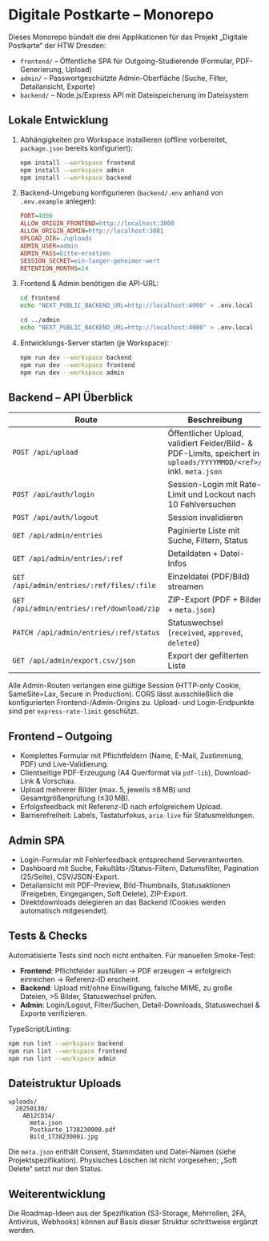 # Digitale Postkarte – Monorepo

Dieses Monorepo bündelt die drei Applikationen für das Projekt „Digitale Postkarte“ der HTW Dresden:

- `frontend/` – Öffentliche SPA für Outgoing-Studierende (Formular, PDF-Generierung, Upload)
- `admin/` – Passwortgeschützte Admin-Oberfläche (Suche, Filter, Detailansicht, Exporte)
- `backend/` – Node.js/Express API mit Dateispeicherung im Dateisystem

## Lokale Entwicklung

1. Abhängigkeiten pro Workspace installieren (offline vorbereitet, `package.json` bereits konfiguriert):
   ```bash
   npm install --workspace frontend
   npm install --workspace admin
   npm install --workspace backend
   ```
2. Backend-Umgebung konfigurieren (`backend/.env` anhand von `.env.example` anlegen):
   ```ini
   PORT=4000
   ALLOW_ORIGIN_FRONTEND=http://localhost:3000
   ALLOW_ORIGIN_ADMIN=http://localhost:3001
   UPLOAD_DIR=./uploads
   ADMIN_USER=admin
   ADMIN_PASS=bitte-ersetzen
   SESSION_SECRET=ein-langer-geheimer-wert
   RETENTION_MONTHS=24
   ```
3. Frontend & Admin benötigen die API-URL:
   ```bash
   cd frontend
   echo "NEXT_PUBLIC_BACKEND_URL=http://localhost:4000" > .env.local
   
   cd ../admin
   echo "NEXT_PUBLIC_BACKEND_URL=http://localhost:4000" > .env.local
   ```
4. Entwicklungs-Server starten (je Workspace):
   ```bash
   npm run dev --workspace backend
   npm run dev --workspace frontend
   npm run dev --workspace admin
   ```

## Backend – API Überblick

| Route | Beschreibung |
| --- | --- |
| `POST /api/upload` | Öffentlicher Upload, validiert Felder/Bild- & PDF-Limits, speichert in `uploads/YYYYMMDD/<ref>/` inkl. `meta.json` |
| `POST /api/auth/login` | Session-Login mit Rate-Limit und Lockout nach 10 Fehlversuchen |
| `POST /api/auth/logout` | Session invalidieren |
| `GET /api/admin/entries` | Paginierte Liste mit Suche, Filtern, Status |
| `GET /api/admin/entries/:ref` | Detaildaten + Datei-Infos |
| `GET /api/admin/entries/:ref/files/:file` | Einzeldatei (PDF/Bild) streamen |
| `GET /api/admin/entries/:ref/download/zip` | ZIP-Export (PDF + Bilder + `meta.json`) |
| `PATCH /api/admin/entries/:ref/status` | Statuswechsel (`received`, `approved`, `deleted`) |
| `GET /api/admin/export.csv/json` | Export der gefilterten Liste |

Alle Admin-Routen verlangen eine gültige Session (HTTP-only Cookie, SameSite=Lax, Secure in Production). CORS lässt ausschließlich die konfigurierten Frontend-/Admin-Origins zu. Upload- und Login-Endpunkte sind per `express-rate-limit` geschützt.

## Frontend – Outgoing

- Komplettes Formular mit Pflichtfeldern (Name, E-Mail, Zustimmung, PDF) und Live-Validierung.
- Clientseitige PDF-Erzeugung (A4 Querformat via `pdf-lib`), Download-Link & Vorschau.
- Upload mehrerer Bilder (max. 5, jeweils ≤8 MB) und Gesamtgrößenprüfung (≤30 MB).
- Erfolgsfeedback mit Referenz-ID nach erfolgreichem Upload.
- Barrierefreiheit: Labels, Tastaturfokus, `aria-live` für Statusmeldungen.

## Admin SPA

- Login-Formular mit Fehlerfeedback entsprechend Serverantworten.
- Dashboard mit Suche, Fakultäts-/Status-Filtern, Datumsfilter, Pagination (25/Seite), CSV/JSON-Export.
- Detailansicht mit PDF-Preview, Bild-Thumbnails, Statusaktionen (Freigeben, Eingegangen, Soft Delete), ZIP-Export.
- Direktdownloads delegieren an das Backend (Cookies werden automatisch mitgesendet).

## Tests & Checks

Automatisierte Tests sind noch nicht enthalten. Für manuellen Smoke-Test:

- **Frontend**: Pflichtfelder ausfüllen → PDF erzeugen → erfolgreich einreichen → Referenz-ID erscheint.
- **Backend**: Upload mit/ohne Einwilligung, falsche MIME, zu große Dateien, >5 Bilder, Statuswechsel prüfen.
- **Admin**: Login/Logout, Filter/Suchen, Detail-Downloads, Statuswechsel & Exporte verifizieren.

TypeScript/Linting:

```bash
npm run lint --workspace backend
npm run lint --workspace frontend
npm run lint --workspace admin
```

## Dateistruktur Uploads

```
uploads/
  20250130/
    AB12CD34/
      meta.json
      Postkarte_1738230000.pdf
      Bild_1738230001.jpg
```

Die `meta.json` enthält Consent, Stammdaten und Datei-Namen (siehe Projektspezifikation). Physisches Löschen ist nicht vorgesehen; „Soft Delete“ setzt nur den Status.

## Weiterentwicklung

Die Roadmap-Ideen aus der Spezifikation (S3-Storage, Mehrrollen, 2FA, Antivirus, Webhooks) können auf Basis dieser Struktur schrittweise ergänzt werden.
